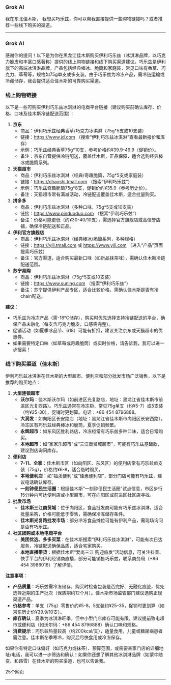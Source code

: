 

### Grok AI

<div class="thinking-container"></div><div class="response-content-markdown [&amp;_a]:text-current [&amp;_a:hover]:text-primary [&amp;_a:hover]:decoration-primary [&amp;_a]:underline [&amp;_a]:decoration-primary/30 [&amp;_a]:underline-offset-2 [&amp;_h2:first-child]:mt-0 [&amp;_h3:first-child]:mt-0 [&amp;_h4:first-child]:mt-0"><p dir="auto" class="break-words" style="white-space: pre-wrap;">我在东北佳木斯， 我想买巧乐兹，你可以帮我直接提供一些购物链接吗？或者推荐一些线下购买的渠道。</p></div><section class="inline-media-container flex flex-col gap-1"></section>

---

### Grok AI

<div class="thinking-container"></div><div class="response-content-markdown [&amp;_a]:text-current [&amp;_a:hover]:text-primary [&amp;_a:hover]:decoration-primary [&amp;_a]:underline [&amp;_a]:decoration-primary/30 [&amp;_a]:underline-offset-2 [&amp;_h2:first-child]:mt-0 [&amp;_h3:first-child]:mt-0 [&amp;_h4:first-child]:mt-0"><p dir="auto" class="break-words" style="white-space: pre-wrap;">感谢你的提问！以下是为你在黑龙江佳木斯购买伊利巧乐兹（冰淇淋品牌，以巧克力脆皮和丰富口感著称）提供的线上购物链接和线下购买渠道建议。巧乐兹是伊利旗下的高端冰淇淋品牌，产品包括经典棒冰、脆筒和家庭装，常见口味有香草、巧克力、草莓等，规格如75g单支或多支装。由于巧乐兹为冷冻产品，需冷链运输或冷藏储存，我会提供适合佳木斯的可靠购买渠道。</p>
<h3 dir="auto" class="">线上购物链接</h3>
<p dir="auto" class="break-words" style="white-space: pre-wrap;">以下是一些可购买伊利巧乐兹冰淇淋的电商平台链接（建议购买前确认库存、价格、口味及佳木斯冷链配送范围）：</p>
<ol dir="auto" class="marker:text-secondary">
<li class="break-words"><strong>京东</strong>
<ul dir="auto" class="marker:text-secondary">
<li class="break-words">商品：伊利巧乐兹经典香草/巧克力冰淇淋（75g*5支或10支装）</li>
<li class="break-words">链接：<a href="https://www.jd.com" target="_blank" rel="noopener noreferrer">https://www.jd.com</a> （搜索“伊利巧乐兹冰淇淋”查看最新报价和库存）</li>
<li class="break-words">示例：巧乐兹经典香草75g*10支，参考价格约¥39.9-49.9（促销价）。</li>
<li class="break-words">备注：京东自营提供冷链配送，覆盖佳木斯，正品保障，适合选购经典棒冰或脆筒系列。<a href="https://www.jd.com/allSort.aspx" target="_blank" rel="noopener noreferrer" class="web-search-result-chip focus:outline-none focus-visible:outline-none focus-visible:bg:input rounded-md ml-1 mr-0.5" data-state="closed"><div class="inline-flex align-text-bottom items-center justify-center select-none my-0 rounded-md bg-important border border-card-border opacity-60 grayscale hover:filter-none hover:opacity-100 transition-opacity"><img class="size-[18px] m-0 rounded-md" alt="" src="https://imgs.search.brave.com/UKzRXw7RB5t2LZuLAaO7s_EWNxVyIA0PW4VstLJmtv0/rs:fit:64:0:0:0/g:ce/aHR0cDovL2Zhdmlj/b25zLnNlYXJjaC5i/cmF2ZS5jb20vaWNv/bnMvMWY1MDExMDQz/YWRlYmQ1NzJjOWQ3/M2NjNDE2NDk5ODM1/ZThhNzE0OGUwZWZj/Y2ZmZTVmZDU0N2E4/NTU5ZmNhNy93d3cu/amQuY29tLw"></div></a></li>
</ul>
</li>
<li class="break-words"><strong>天猫超市</strong>
<ul dir="auto" class="marker:text-secondary">
<li class="break-words">商品：伊利巧乐兹冰淇淋（经典/奇趣脆筒，75g*5支或家庭装）</li>
<li class="break-words">链接：<a href="https://chaoshi.tmall.com" target="_blank" rel="noopener noreferrer">https://chaoshi.tmall.com</a> （搜索“伊利巧乐兹”）</li>
<li class="break-words">示例：巧乐兹奇趣脆筒75g*8支，促销价约¥35.9（参考历史价）。</li>
<li class="break-words">备注：天猫超市常有满减活动，冷链配送覆盖佳木斯，适合批量购买。</li>
</ul>
</li>
<li class="break-words"><strong>拼多多</strong>
<ul dir="auto" class="marker:text-secondary">
<li class="break-words">商品：伊利巧乐兹冰淇淋（多种口味，75g*5支或10支装）</li>
<li class="break-words">链接：<a href="https://www.pinduoduo.com" target="_blank" rel="noopener noreferrer">https://www.pinduoduo.com</a> （搜索“伊利巧乐兹”）</li>
<li class="break-words">备注：价格可能更低（约¥30-40/10支），需选择官方旗舰店或高信誉店铺，确保冷链配送和正品。</li>
</ul>
</li>
<li class="break-words"><strong>伊利官方旗舰店</strong>
<ul dir="auto" class="marker:text-secondary">
<li class="break-words">商品：伊利巧乐兹冰淇淋（经典棒冰/脆筒系列，多种规格）</li>
<li class="break-words">链接：<a href="https://yili.tmall.com" target="_blank" rel="noopener noreferrer">https://yili.tmall.com</a> 或 <a href="https://www.yili.com" target="_blank" rel="noopener noreferrer">https://www.yili.com</a> （进入“产品”页面搜索巧乐兹）</li>
<li class="break-words">备注：官方渠道，适合购买最新口味（如新品抹茶味），需确认佳木斯冷链配送范围。<a href="https://www.yili.com/product/1121" target="_blank" rel="noopener noreferrer" class="web-search-result-chip focus:outline-none focus-visible:outline-none focus-visible:bg:input rounded-md ml-1 mr-0.5" data-state="closed"><div class="inline-flex align-text-bottom items-center justify-center select-none my-0 rounded-md bg-important border border-card-border opacity-60 grayscale hover:filter-none hover:opacity-100 transition-opacity"><img class="size-[18px] m-0 rounded-md" alt="" src="https://imgs.search.brave.com/yQjR6DFpPKcpj2La3bW4tMPiTQyY1HhAjE6tMJdmiFY/rs:fit:64:0:0:0/g:ce/aHR0cDovL2Zhdmlj/b25zLnNlYXJjaC5i/cmF2ZS5jb20vaWNv/bnMvYTFjNzI2YTMx/MmNmNWM3MzAwZDBi/NjkwYzliNzkxZGE2/YzA0Y2Q1MDgyNzNi/ZmNjOTViOWQ3Mjc3/MmM4MDQ2Ny93d3cu/eWlsaS5jb20v"></div></a></li>
</ul>
</li>
<li class="break-words"><strong>苏宁易购</strong>
<ul dir="auto" class="marker:text-secondary">
<li class="break-words">商品：伊利巧乐兹冰淇淋（75g*5支或10支装）</li>
<li class="break-words">链接：<a href="https://www.suning.com" target="_blank" rel="noopener noreferrer">https://www.suning.com</a> （搜索“伊利巧乐兹”）</li>
<li class="break-words">备注：苏宁提供伊利产品专区，适合比较价格，需确认佳木斯是否有冷chain配送。</li>
</ul>
</li>
</ol>
<p dir="auto" class="break-words" style="white-space: pre-wrap;"><strong>建议</strong>：</p>
<ul dir="auto" class="marker:text-secondary">
<li class="break-words">巧乐兹为冷冻产品（需-18℃储存），购买时优先选择支持冷链配送的平台，确保产品未融化（每支含巧克力脆皮，口感需完整）。</li>
<li class="break-words">促销活动（如夏季冰品节、618）可能有折扣，建议关注京东或天猫超市的优惠券。</li>
<li class="break-words">如果需要特定口味（如草莓或奇趣脆筒）或实时价格，请告诉我，我可以进一步搜索！</li>
</ul>
<h3 dir="auto" class="">线下购买渠道（佳木斯）</h3>
<p dir="auto" class="break-words" style="white-space: pre-wrap;">伊利巧乐兹冰淇淋在佳木斯的大型超市、便利店和部分批发市场广泛销售，以下是推荐的购买地点：</p>
<ol dir="auto" class="marker:text-secondary">
<li class="break-words"><strong>大型连锁超市</strong>
<ul dir="auto" class="marker:text-secondary">
<li class="break-words"><strong>沃尔玛</strong>：佳木斯沃尔玛（如前进区光复路店，地址：黑龙江省佳木斯市前进区光复西路）。巧乐兹通常在冷冻柜，常见75g单支（约¥5-7）或5支装（约¥25-30），促销时更划算。电话：+86 454 8796888。</li>
<li class="break-words"><strong>大润发</strong>：如向阳区长安路店（地址：黑龙江省佳木斯市向阳区长安西路），冷冻区有巧乐兹经典棒冰和脆筒，夏季促销频繁。</li>
<li class="break-words"><strong>永辉超市</strong>：如东风区胜利路店，冷冻柜常有巧乐兹多种口味，适合日常购买。</li>
<li class="break-words"><strong>本地超市</strong>：如“家家乐超市”或“三江商贸城超市”，可能有巧乐兹基础款，建议到店询问库存。</li>
</ul>
</li>
<li class="break-words"><strong>便利店</strong>
<ul dir="auto" class="marker:text-secondary">
<li class="break-words"><strong>7-11、全家</strong>：佳木斯市区（如向阳区、东风区）的便利店常有巧乐兹单支装（75g），价格约¥6-8，适合临时购买。</li>
<li class="break-words"><strong>本地便利店</strong>：如“福溪便利”或“佳惠便利店”，部分门店可能有巧乐兹，建议电话确认库存。</li>
<li class="break-words"><strong>一刻钟便民生活圈</strong>：根据佳木斯“一刻钟便民生活圈”试点信息，市区步行15分钟内可达便利店或小型超市，可在向阳区或前进区社区店寻找。<a href="https://www.hlj.gov.cn/hlj/c107858/202505/c00_31837816.shtml" target="_blank" rel="noopener noreferrer" class="web-search-result-chip focus:outline-none focus-visible:outline-none focus-visible:bg:input rounded-md ml-1 mr-0.5" data-state="closed"><div class="inline-flex align-text-bottom items-center justify-center select-none my-0 rounded-md bg-important border border-card-border opacity-60 grayscale hover:filter-none hover:opacity-100 transition-opacity"><img class="size-[18px] m-0 rounded-md" alt="" src="https://imgs.search.brave.com/wHPTpxAB519f17yQzwyCHM5vBcpDWRuaS6BOvbmrC9c/rs:fit:64:0:0:0/g:ce/aHR0cDovL2Zhdmlj/b25zLnNlYXJjaC5i/cmF2ZS5jb20vaWNv/bnMvNWE2ZmI1ZDYy/ZjM4YTI2MzhjYzIy/NDUwYTQ5MmFkMmIy/ZDY0ZDU2NzFkM2Nm/MTZlOWUxZjFiOTk2/ZmQxMGE3ZC93d3cu/aGxqLmdvdi5jbi8"></div></a></li>
</ul>
</li>
<li class="break-words"><strong>批发市场</strong>
<ul dir="auto" class="marker:text-secondary">
<li class="break-words"><strong>佳木斯三江商贸城</strong>：位于向阳区，食品批发商可能有巧乐兹冰淇淋，适合批量采购，价格可能低于零售，需确保冷冻储存条件。</li>
<li class="break-words"><strong>佳木斯光复路批发市场</strong>：部分冷冻食品摊位可能有伊利产品，需现场询问是否有巧乐兹。</li>
</ul>
</li>
<li class="break-words"><strong>社区团购或本地电商平台</strong>
<ul dir="auto" class="marker:text-secondary">
<li class="break-words"><strong>美团优选、多多买菜</strong>：在佳木斯搜索“伊利巧乐兹冰淇淋”，可能有次日达服务，冷链配送确保品质，适合宅家购买。</li>
<li class="break-words"><strong>本地直播带货</strong>：根据佳木斯“爱尚三江 购迎旅发”活动信息，可关注抖音、快手平台的伊利经销商直播，部分可能销售巧乐兹，联系商务局（+86 454 3986016）了解详情。<a href="https://www.hlj.gov.cn/hlj/c107858/202505/c00_31837816.shtml" target="_blank" rel="noopener noreferrer" class="web-search-result-chip focus:outline-none focus-visible:outline-none focus-visible:bg:input rounded-md ml-1 mr-0.5" data-state="closed"><div class="inline-flex align-text-bottom items-center justify-center select-none my-0 rounded-md bg-important border border-card-border opacity-60 grayscale hover:filter-none hover:opacity-100 transition-opacity"><img class="size-[18px] m-0 rounded-md" alt="" src="https://imgs.search.brave.com/wHPTpxAB519f17yQzwyCHM5vBcpDWRuaS6BOvbmrC9c/rs:fit:64:0:0:0/g:ce/aHR0cDovL2Zhdmlj/b25zLnNlYXJjaC5i/cmF2ZS5jb20vaWNv/bnMvNWE2ZmI1ZDYy/ZjM4YTI2MzhjYzIy/NDUwYTQ5MmFkMmIy/ZDY0ZDU2NzFkM2Nm/MTZlOWUxZjFiOTk2/ZmQxMGE3ZC93d3cu/aGxqLmdvdi5jbi8"></div></a></li>
</ul>
</li>
</ol>
<p dir="auto" class="break-words" style="white-space: pre-wrap;"><strong>注意事项</strong>：</p>
<ul dir="auto" class="marker:text-secondary">
<li class="break-words"><strong>产品质量</strong>：巧乐兹需冷冻储存，购买时检查包装是否完好、无融化痕迹，优先选择近期的生产批次（保质期约12个月）。佳木斯市场监管部门建议选购正规渠道产品。</li>
<li class="break-words"><strong>价格参考</strong>：单支（75g）零售价约¥5-8，5支装约¥25-35，促销时更划算（如京东历史价¥39.9/10支）。</li>
<li class="break-words"><strong>库存确认</strong>：夏季为冰淇淋旺季，但中小型门店库存可能有限，建议提前致电超市或便利店（如沃尔玛：+86 454 8796888）确认口味和规格。</li>
<li class="break-words"><strong>消费提示</strong>：巧乐兹热量较高（约200kcal/支），适量食用，儿童或糖尿病患者需注意。佳木斯冬季寒冷，购买后尽快食用或冷冻保存。</li>
</ul>
<p dir="auto" class="break-words" style="white-space: pre-wrap;">如果你有特定口味偏好（如巧克力或抹茶）、预算范围，或需要某家门店的详细地址/电话，我可以进一步筛选和确认！如果你还想了解其他冰淇淋品牌（如蒙牛随变、和路雪）在佳木斯的购买渠道，也可以告诉我。</p></div><section class="inline-media-container flex flex-col gap-1"></section><div class="flex gap-2 mt-4"><div class="search-results flex -ml-1 text-sm gap-2 mb-1"><div class="flex flex-row items-center pr-4 py-1 rounded-full cursor-pointer bg-foreground border border-card-border hover:bg-card-hover hover:border-card-border-focus"><div style="z-index: 3;"><div class="align-text-bottom items-center justify-center select-none transition my-0 rounded-md opacity-100 ml-1.5 flex bg-popover overflow-hidden border border-background z-3"><img class="size-[18px] m-0 rounded-md" alt="" src="https://imgs.search.brave.com/4y7TE9nmA7dyCjotAkyyew7hRrlrYfuJ3URG9B9MuoM/rs:fit:64:0:0:0/g:ce/aHR0cDovL2Zhdmlj/b25zLnNlYXJjaC5i/cmF2ZS5jb20vaWNv/bnMvNTZhMDk3MWY4/NjUxM2NjNTAxYjJk/NTM3ZTJhNmY5OWRk/MDM2MDEzMzc1MjJi/Y2IzYTk5ZmExOGMw/ZWYwZjMzYS9jbHVi/LmF1dG9ob21lLmNv/bS5jbi8"></div></div><div style="z-index: 2;"><div class="align-text-bottom items-center justify-center select-none transition my-0 rounded-md opacity-100 flex bg-popover overflow-hidden border border-background z-2 -ml-2"><img class="size-[18px] m-0 rounded-md" alt="" src="https://imgs.search.brave.com/ScIf7gDRKrXqdSZ3YllpAkcH-shR7tbOx3pN4emIArw/rs:fit:64:0:0:0/g:ce/aHR0cDovL2Zhdmlj/b25zLnNlYXJjaC5i/cmF2ZS5jb20vaWNv/bnMvZjljMDkzNWIw/NTM2MmFlZWIzYjFi/MjNmYjllZmNmYTBl/OTJlMmE0N2Q5MGQ3/MWVlMjEzNzFiOWE2/YTZlYjExNy9hdWN0/aW9ucy55YWhvby5j/by5qcC8"></div></div><div style="z-index: 1;"><div class="align-text-bottom items-center justify-center select-none transition my-0 rounded-md opacity-100 flex bg-popover overflow-hidden border border-background z-1 -ml-2"><img class="size-[18px] m-0 rounded-md" alt="" src="https://imgs.search.brave.com/SEBe1zZy4QnB8XERdyCJpzRBIQ5fD5DnmFznoA42hBw/rs:fit:64:0:0:0/g:ce/aHR0cDovL2Zhdmlj/b25zLnNlYXJjaC5i/cmF2ZS5jb20vaWNv/bnMvNjZiYmE0Zjdj/ODBiMjA3NmMyOWQ2/NjE0ZjhjYzAxODM2/YjM1NDUwYmRhYjY3/YjNhOTFhNjM4NTY1/YjY5YzM1Yy93d3cu/bGV5aWZhbi5jb20v"></div></div><div class="truncate ml-2">25个网页</div></div></div></div>

---